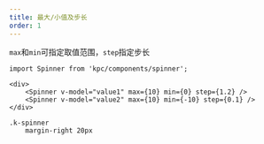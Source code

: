 ```yaml
---
title: 最大/小值及步长
order: 1
---
```


`max`和`min`可指定取值范围，`step`指定步长

```vdt
import Spinner from 'kpc/components/spinner';

<div>
    <Spinner v-model="value1" max={10} min={0} step={1.2} />
    <Spinner v-model="value2" max={10} min={-10} step={0.1} />
</div>
```

```styl
.k-spinner
    margin-right 20px
```
